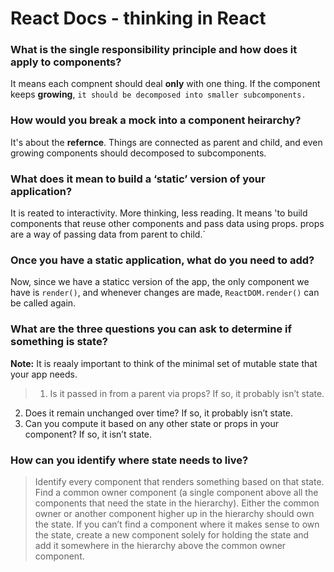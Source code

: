 # React Docs - thinking in React

### What is the single responsibility principle and how does it apply to components?
It means each compnent should deal **only** with one thing. If the component keeps **growing**, `it should be decomposed into smaller subcomponents.`

### How would you break a mock into a component heirarchy? 
It's about the **refernce**. Things are connected as parent and child, and even growing components should decomposed to subcomponents.

### What does it mean to build a ‘static’ version of your application?

It is reated to interactivity. More thinking, less reading. It means 'to build components that reuse other components and pass data using props. props are a way of passing data from parent to child.` 

### Once you have a static application, what do you need to add?

Now, since we have a staticc version of the app, the only component we have is `render()`, and whenever changes are made, `ReactDOM.render()` can be called again. 

### What are the three questions you can ask to determine if something is state?

**Note:** It is reaaly important to think of the minimal set of mutable state that your app needs.

> 1. Is it passed in from a parent via props? If so, it probably isn’t state.
2. Does it remain unchanged over time? If so, it probably isn’t state.
3. Can you compute it based on any other state or props in your component? If so, it isn’t state.

### How can you identify where state needs to live?

> Identify every component that renders something based on that state.
Find a common owner component (a single component above all the components that need the state in the hierarchy).
Either the common owner or another component higher up in the hierarchy should own the state.
If you can’t find a component where it makes sense to own the state, create a new component solely for holding the state and add it somewhere in the hierarchy above the common owner component. 